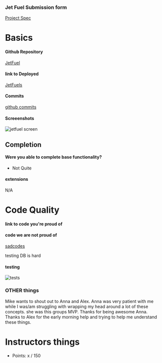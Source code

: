 ### Jet Fuel Submission form

[Project Spec](http://frontend.turing.io/projects/jet-fuel.html)



# Basics

#### Github Repository
[JetFuel](https://github.com/apsitos/JetFuel)

#### link to Deployed
[JetFuels](https://jetfuels.herokuapp.com/)

#### Commits
[github commits](https://github.com/apsitos/JetFuel/commits/master)


#### Screeenshots
![jetfuel screen](http://i.imgur.com/5Gq86Xe.png)


## Completion

#### Were you able to complete base functionality?
* Not Quite

#### extensions
 N/A

# Code Quality
#### link to code you're proud of



#### code we are not proud of
[sadcodes](https://github.com/apsitos/JetFuel/blob/master/tests/server-test.js#L1-L54)

testing DB is hard


#### testing
![tests](http://i.imgur.com/ykmSYi5.png)


### OTHER things
 Mike wants to shout out to Anna and Alex. Anna was very patient with me while I was/am struggling with wrapping my head around a lot of these concepts. she was this groups MVP. Thanks for being awesome Anna. Thanks to Alex for the early morning help and trying to help me understand these things.


# Instructors things
- Points: x / 150
